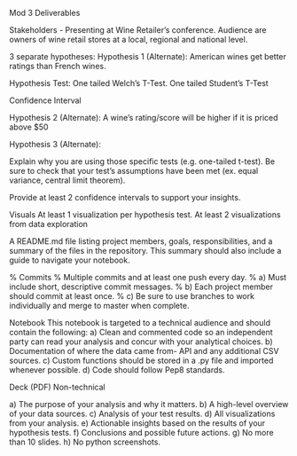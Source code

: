Mod 3 Deliverables

<!-- Data Source = Wine Enthusiast:
https://www.winemag.com/
 -->
Stakeholders - Presenting at Wine Retailer’s conference. Audience are owners of wine retail stores at a local, regional and national level.

3 separate hypotheses:
Hypothesis 1 (Alternate):
American wines get better ratings than French wines.

Hypothesis Test: One tailed Welch’s T-Test. One tailed Student’s T-Test

Confidence Interval

Hypothesis 2 (Alternate):
A wine’s rating/score will be higher if it is priced above $50


Hypothesis 3 (Alternate):


Explain why you are using those specific tests (e.g. one-tailed t-test). Be sure to check that your test’s assumptions have been met (ex. equal variance, central limit theorem).

Provide at least 2 confidence intervals to support your insights.

Visuals
At least 1 visualization per hypothesis test.
At least 2 visualizations from data exploration 

A README.md file listing project members, goals, responsibilities, and a summary of the files in the repository. This summary should also include a guide to navigate your notebook. 

% Commits
% Multiple commits and at least one push every day.
% a)  Must include short, descriptive commit messages.
% b)  Each project member should commit at least once.
% c)  Be sure to use branches to work individually and merge to master when complete.

Notebook
This notebook is targeted to a technical audience and should contain the following:
a)  Clean and commented code so an independent party can read your analysis and concur with your analytical choices.
b)  Documentation of where the data came from- API and any additional CSV sources.
c)  Custom functions should be stored in a .py file and imported whenever possible.
d)  Code should follow Pep8 standards.

Deck (PDF)
Non-technical

a)  The purpose of your analysis and why it matters.
b)  A high-level overview of your data sources.
c)  Analysis of your test results.
d)  All visualizations from your analysis.
e)  Actionable insights based on the results of your hypothesis tests.
f)  Conclusions and possible future actions.
g)  No more than 10 slides.
h)  No python screenshots.